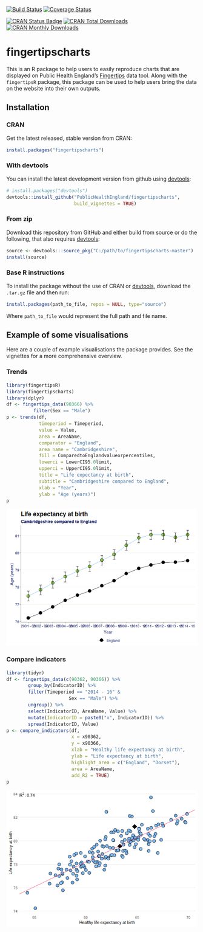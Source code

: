 
<!-- README.md is generated from README.Rmd. Please edit that file -->

[![Build
Status](https://travis-ci.org/PublicHealthEngland/fingertipscharts.svg)](https://travis-ci.org/PublicHealthEngland/fingertipscharts)
[![Coverage
Status](https://coveralls.io/repos/github/PublicHealthEngland/fingertipscharts/badge.svg?branch=master)](https://coveralls.io/github/PublicHealthEngland/fingertipscharts?branch=master)

[![CRAN Status
Badge](http://www.r-pkg.org/badges/version/fingertipscharts)](https://cran.r-project.org/package=fingertipscharts)
[![CRAN Total
Downloads](http://cranlogs.r-pkg.org/badges/grand-total/fingertipscharts)](https://cran.r-project.org/package=fingertipscharts)
[![CRAN Monthly
Downloads](http://cranlogs.r-pkg.org/badges/fingertipscharts)](https://cran.r-project.org/package=fingertipscharts)

# fingertipscharts

This is an R package to help users to easily reproduce charts that are
displayed on Public Health England’s
[Fingertips](http://fingertips.phe.org.uk/) data tool. Along with the
`fingertipsR` package, this package can be used to help users bring the
data on the website into their own outputs.

## Installation

### CRAN

Get the latest released, stable version from CRAN:

``` r
install.packages("fingertipscharts")
```

### With devtools

You can install the latest development version from github using
[devtools](https://github.com/hadley/devtools):

``` r
# install.packages("devtools")
devtools::install_github("PublicHealthEngland/fingertipscharts",
                         build_vignettes = TRUE)
```

### From zip

Download this repository from GitHub and either build from source or do
the following, that also requires
[devtools](https://github.com/hadley/devtools):

``` r
source <- devtools:::source_pkg("C:/path/to/fingertipscharts-master")
install(source)
```

### Base R instructions

To install the package without the use of CRAN or
[devtools](https://github.com/hadley/devtools), download the `.tar.gz`
file and then run:

``` r
install.packages(path_to_file, repos = NULL, type="source")
```

Where `path_to_file` would represent the full path and file name.

## Example of some visualisations

Here are a couple of example visualisations the package provides. See
the vignettes for a more comprehensive overview.

### Trends

``` r
library(fingertipsR)
library(fingertipscharts)
library(dplyr)
df <- fingertips_data(90366) %>%
          filter(Sex == "Male")
p <- trends(df,
            timeperiod = Timeperiod,
            value = Value,
            area = AreaName,
            comparator = "England",
            area_name = "Cambridgeshire",
            fill = ComparedtoEnglandvalueorpercentiles,
            lowerci = LowerCI95.0limit,
            upperci = UpperCI95.0limit,
            title = "Life expectancy at birth",
            subtitle = "Cambridgeshire compared to England",
            xlab = "Year",
            ylab = "Age (years)")
p
```

![](tools/README-trends-1.png)<!-- -->

### Compare indicators

``` r
library(tidyr)
df <- fingertips_data(c(90362, 90366)) %>%
        group_by(IndicatorID) %>%
        filter(Timeperiod == "2014 - 16" &
                       Sex == "Male") %>%
        ungroup() %>%
        select(IndicatorID, AreaName, Value) %>%
        mutate(IndicatorID = paste0("x", IndicatorID)) %>%
        spread(IndicatorID, Value)
p <- compare_indicators(df,
                        x = x90362,
                        y = x90366,
                        xlab = "Healthy life expectancy at birth",
                        ylab = "Life expectancy at birth",
                        highlight_area = c("England", "Dorset"),
                        area = AreaName,
                        add_R2 = TRUE)
p
```

![](tools/README-compare-indicators-1.png)<!-- -->
